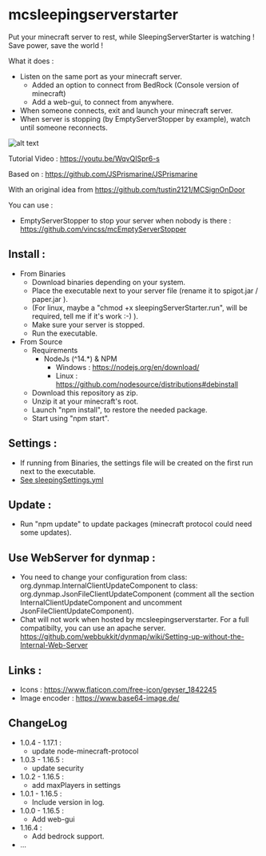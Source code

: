 # mcsleepingserverstarter
Put your minecraft server to rest, while SleepingServerStarter is watching ! 
Save power, save the world !

What it does :
* Listen on the same port as your minecraft server.
  * Added an option to connect from BedRock (Console version of minecraft)
  * Add a web-gui, to connect from anywhere.
* When someone connects, exit and launch your minecraft server.
* When server is stopping (by EmptyServerStopper by example), watch until someone reconnects.

![alt text](./views/res/sleepingserver.png?raw=true "SleepingWeb")

Tutorial Video :
https://youtu.be/WqvQISpr6-s

Based on : 
https://github.com/JSPrismarine/JSPrismarine

With an original idea from https://github.com/tustin2121/MCSignOnDoor

You can use :  
  * EmptyServerStopper to stop your server when nobody is there : https://github.com/vincss/mcEmptyServerStopper

## Install :
  * From Binaries
      * Download binaries depending on your system.
      * Place the executable next to your server file (rename it to spigot.jar / paper.jar ).
      * (For linux, maybe a "chmod +x sleepingServerStarter.run", will be required, tell me if it's work :-) ).
      * Make sure your server is stopped.
      * Run the executable.
  * From Source
      * Requirements
        * NodeJs (^14.*) & NPM
          * Windows : https://nodejs.org/en/download/ 
          * Linux : https://github.com/nodesource/distributions#debinstall
      * Download this repository as zip.
      * Unzip it at your minecraft's root.
      * Launch "npm install", to restore the needed package.
      * Start using "npm start".

## Settings :
 * If running from Binaries, the settings file will be created on the first run next to the executable.
 * [See sleepingSettings.yml](./sleepingSettings.yml) 

## Update :
 * Run "npm update" to update packages (minecraft protocol could need some updates).

## Use WebServer for dynmap :
 * You need to change your configuration from class: org.dynmap.InternalClientUpdateComponent to class: org.dynmap.JsonFileClientUpdateComponent (comment all the section InternalClientUpdateComponent and uncomment JsonFileClientUpdateComponent).
 * Chat will not work when hosted by mcsleepingserverstarter. For a full compatibilty, you can use an apache server. https://github.com/webbukkit/dynmap/wiki/Setting-up-without-the-Internal-Web-Server


## Links :
* Icons : https://www.flaticon.com/free-icon/geyser_1842245
* Image encoder : https://www.base64-image.de/

## ChangeLog  
  * 1.0.4 - 1.17.1 : 
    * update node-minecraft-protocol
  * 1.0.3 - 1.16.5 : 
    * update security
  * 1.0.2 - 1.16.5 : 
    * add maxPlayers in settings 
  * 1.0.1 - 1.16.5 : 
    * Include version in log.
  * 1.0.0 - 1.16.5 : 
    * Add web-gui
  * 1.16.4 :
    * Add bedrock support.
  * ...
